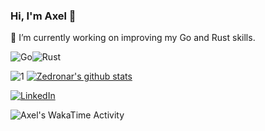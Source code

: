 

### Hi, I'm Axel 👋

 🔭 I’m currently working on improving my Go and Rust skills.

<img alt="Go" src="https://dg8krxphbh767.cloudfront.net/tracks/go.svg"><img alt="Rust" src="https://dg8krxphbh767.cloudfront.net/tracks/rust.svg">

![1](https://github-readme-stats.vercel.app/api/top-langs/?username=Zedronar&theme=blue-green) [![Zedronar's github stats](https://github-readme-stats.vercel.app/api?username=Zedronar&theme=blue-green)](https://github.com/Zedronar/github-readme-stats)


[![LinkedIn](https://img.shields.io/badge/LinkedIn-0077B5?style=for-the-badge&logo=linkedin&logoColor=white)](https://www.linkedin.com/in/axelprieto/)

<img
  src="https://github.com/Zedronar/Zedronar/blob/main/images/stat.svg"
  alt="Axel's WakaTime Activity"
/>
